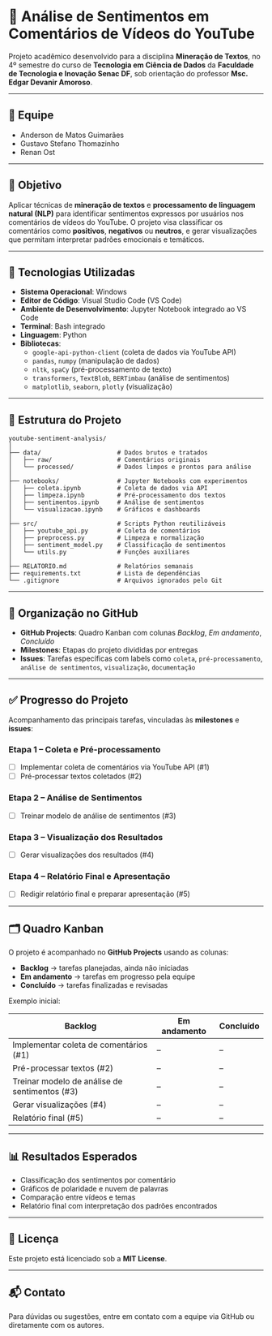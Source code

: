 # 🎥 Análise de Sentimentos em Comentários de Vídeos do YouTube

Projeto acadêmico desenvolvido para a disciplina **Mineração de Textos**, no 4º semestre do curso de **Tecnologia em Ciência de Dados** da **Faculdade de Tecnologia e Inovação Senac DF**, sob orientação do professor **Msc. Edgar Devanir Amoroso**.

---

## 👥 Equipe
- Anderson de Matos Guimarães  
- Gustavo Stefano Thomazinho  
- Renan Ost  

---

## 🎯 Objetivo

Aplicar técnicas de **mineração de textos** e **processamento de linguagem natural (NLP)** para identificar sentimentos expressos por usuários nos comentários de vídeos do YouTube. O projeto visa classificar os comentários como **positivos**, **negativos** ou **neutros**, e gerar visualizações que permitam interpretar padrões emocionais e temáticos.

---

## 🧪 Tecnologias Utilizadas

- **Sistema Operacional**: Windows  
- **Editor de Código**: Visual Studio Code (VS Code)  
- **Ambiente de Desenvolvimento**: Jupyter Notebook integrado ao VS Code  
- **Terminal**: Bash integrado  
- **Linguagem**: Python  
- **Bibliotecas**:
  - `google-api-python-client` (coleta de dados via YouTube API)
  - `pandas`, `numpy` (manipulação de dados)
  - `nltk`, `spaCy` (pré-processamento de texto)
  - `transformers`, `TextBlob`, `BERTimbau` (análise de sentimentos)
  - `matplotlib`, `seaborn`, `plotly` (visualização)

---

## 📁 Estrutura do Projeto

```
youtube-sentiment-analysis/
│
├── data/                     # Dados brutos e tratados
│   ├── raw/                  # Comentários originais
│   └── processed/            # Dados limpos e prontos para análise
│
├── notebooks/                # Jupyter Notebooks com experimentos
│   ├── coleta.ipynb          # Coleta de dados via API
│   ├── limpeza.ipynb         # Pré-processamento dos textos
│   ├── sentimentos.ipynb     # Análise de sentimentos
│   └── visualizacao.ipynb    # Gráficos e dashboards
│
├── src/                      # Scripts Python reutilizáveis
│   ├── youtube_api.py        # Coleta de comentários
│   ├── preprocess.py         # Limpeza e normalização
│   ├── sentiment_model.py    # Classificação de sentimentos
│   └── utils.py              # Funções auxiliares
│
├── RELATORIO.md              # Relatórios semanais
├── requirements.txt          # Lista de dependências
└── .gitignore                # Arquivos ignorados pelo Git
```

---

## 📌 Organização no GitHub

- **GitHub Projects**: Quadro Kanban com colunas *Backlog*, *Em andamento*, *Concluído*  
- **Milestones**: Etapas do projeto divididas por entregas  
- **Issues**: Tarefas específicas com labels como `coleta`, `pré-processamento`, `análise de sentimentos`, `visualização`, `documentação`

---

## ✅ Progresso do Projeto

Acompanhamento das principais tarefas, vinculadas às **milestones** e **issues**:

### Etapa 1 – Coleta e Pré-processamento
- [ ] Implementar coleta de comentários via YouTube API (#1)  
- [ ] Pré-processar textos coletados (#2)  

### Etapa 2 – Análise de Sentimentos
- [ ] Treinar modelo de análise de sentimentos (#3)  

### Etapa 3 – Visualização dos Resultados
- [ ] Gerar visualizações dos resultados (#4)  

### Etapa 4 – Relatório Final e Apresentação
- [ ] Redigir relatório final e preparar apresentação (#5)  

---

## 🗂️ Quadro Kanban

O projeto é acompanhado no **GitHub Projects** usando as colunas:

- **Backlog** → tarefas planejadas, ainda não iniciadas  
- **Em andamento** → tarefas em progresso pela equipe  
- **Concluído** → tarefas finalizadas e revisadas  

Exemplo inicial:

| Backlog | Em andamento | Concluído |
|---------|--------------|-----------|
| Implementar coleta de comentários (#1) | – | – |
| Pré-processar textos (#2) | – | – |
| Treinar modelo de análise de sentimentos (#3) | – | – |
| Gerar visualizações (#4) | – | – |
| Relatório final (#5) | – | – |

---

## 📊 Resultados Esperados

- Classificação dos sentimentos por comentário  
- Gráficos de polaridade e nuvem de palavras  
- Comparação entre vídeos e temas  
- Relatório final com interpretação dos padrões encontrados  

---

## 📄 Licença

Este projeto está licenciado sob a **MIT License**.

---

## 📬 Contato

Para dúvidas ou sugestões, entre em contato com a equipe via GitHub ou diretamente com os autores.
